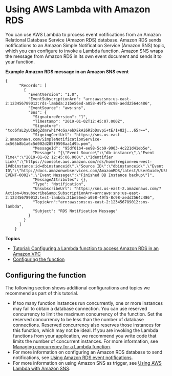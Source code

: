 # Using AWS Lambda with Amazon RDS<a name="services-rds"></a>

You can use AWS Lambda to process event notifications from an Amazon Relational Database Service \(Amazon RDS\) database\. Amazon RDS sends notifications to an Amazon Simple Notification Service \(Amazon SNS\) topic, which you can configure to invoke a Lambda function\. Amazon SNS wraps the message from Amazon RDS in its own event document and sends it to your function\.

**Example Amazon RDS message in an Amazon SNS event**  

```
{
      "Records": [
        {
          "EventVersion": "1.0",
          "EventSubscriptionArn": "arn:aws:sns:us-east-2:123456789012:rds-lambda:21be56ed-a058-49f5-8c98-aedd2564c486",
          "EventSource": "aws:sns",
          "Sns": {
            "SignatureVersion": "1",
            "Timestamp": "2019-01-02T12:45:07.000Z",
            "Signature": "tcc6faL2yUC6dgZdmrwh1Y4cGa/ebXEkAi6RibDsvpi+tE/1+82j...65r==",
            "SigningCertUrl": "https://sns.us-east-2.amazonaws.com/SimpleNotificationService-ac565b8b1a6c5d002d285f9598aa1d9b.pem",
            "MessageId": "95df01b4-ee98-5cb9-9903-4c221d41eb5e",
            "Message": "{\"Event Source\":\"db-instance\",\"Event Time\":\"2019-01-02 12:45:06.000\",\"Identifier Link\":\"https://console.aws.amazon.com/rds/home?region=eu-west-1#dbinstance:id=dbinstanceid\",\"Source ID\":\"dbinstanceid\",\"Event ID\":\"http://docs.amazonwebservices.com/AmazonRDS/latest/UserGuide/USER_Events.html#RDS-EVENT-0002\",\"Event Message\":\"Finished DB Instance backup\"}",
            "MessageAttributes": {},
            "Type": "Notification",
            "UnsubscribeUrl": "https://sns.us-east-2.amazonaws.com/?Action=Unsubscribe&amp;SubscriptionArn=arn:aws:sns:us-east-2:123456789012:test-lambda:21be56ed-a058-49f5-8c98-aedd2564c486",
            "TopicArn":"arn:aws:sns:us-east-2:123456789012:sns-lambda",
            "Subject": "RDS Notification Message"
          }
        }
      ]
    }
```

**Topics**
+ [Tutorial: Configuring a Lambda function to access Amazon RDS in an Amazon VPC](services-rds-tutorial.md)
+ [Configuring the function](#configuration)

## Configuring the function<a name="configuration"></a>

The following section shows additional configurations and topics we recommend as part of this tutorial\.
+ If too many function instances run concurrently, one or more instances may fail to obtain a database connection\. You can use reserved concurrency to limit the maximum concurrency of the function\. Set the reserved concurrency to be less than the number of database connections\. Reserved concurrency also reserves those instances for this function, which may not be ideal\. If you are invoking the Lambda functions from your application, we recommend you write code that limits the number of concurrent instances\. For more information, see [Managing concurrency for a Lambda function](https://docs.aws.amazon.com/lambda/latest/dg/configuration-concurrency.html)\.
+ For more information on configuring an Amazon RDS database to send notifications, see [Using Amazon RDS event notifications](https://docs.aws.amazon.com/AmazonRDS/latest/UserGuide/USER_Events.html)\. 
+ For more information on using Amazon SNS as trigger, see [Using AWS Lambda with Amazon SNS](with-sns.md)\.